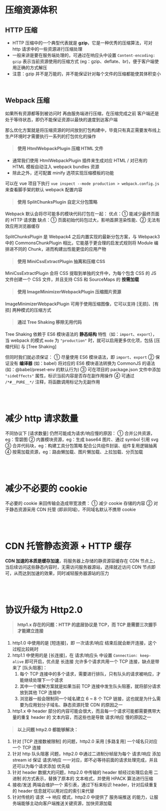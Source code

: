 # 压缩资源体积

## HTTP 压缩

- HTTP 压缩中的一个典型代表就是 **gzip**，它是一种优秀的压缩算法，可对 http 请求中的一些资源进行压缩处理
- 一般来讲是要在服务端处理的，可通过在响应头中设置 `Content-encoding: gzip` 表示当前资源使用的压缩方式 (eg：gzip、deflate、br)，便于客户端使用正确的方式解压
- 注意：gzip 并不是万能的，并不能保证针对每个文件的压缩都能使其体积变小

<br>

## Webpack 压缩

如果所有资源都等到被访问时 再由服务端进行压缩，在压缩完成之前 客户端还是处于等待状态，即仍不能保证资源以最快的速度到达客户端

那么优化方案就是将压缩资源的时间放到打包构建中，毕竟只有真正需要发布线上生产环境时才需要执行一系列的打包优化的操作


> #### 使用 HtmlWebpackPlugin 压缩 HTML 文件

- 通常我们使用 HtmlWebpackPlugin 插件来生成对应 HTML / 对已有的 HTML 模板自动注入 webpack bundles 资源
- 除此之外，还可配置 minify 选项实现压缩模板的功能

可以在 vue 项目下执行 `vue inspect --mode production > webpack.config.js` 来查看脚手架的默认 webpack 配置内容


> #### 使用 SplitChunksPlugin 自定义分包策略

Webpack 默认会将尽可能多的模块代码打包在一起：
优点：① 能减少最终页面的 HTTP 请求数
缺点：① 页面初始代码包过大，影响首屏渲染性能、② 无法有效应用浏览器缓存

SplitChunksPlugin 是 Webpack4 之后内置实现的最新分包方案，与 Webpack3 中的 CommonsChunkPlugin 相比，它能基于更合理的启发式规则将 Module 编排进不同的 Chunk，进而构建出性能更佳的应用产物


> #### 使用 MiniCssExtractPlugin 抽离和压缩 CSS

MiniCssExtractPlugin 会将 CSS 提取到单独的文件中，为每个包含 CSS 的 JS 文件创建一个 CSS 文件，并且支持 CSS 和 SourceMaps 的 **按需加载**


> #### 使用 ImageMinimizerWebpackPlugin 压缩图片资源

ImageMinimizerWebpackPlugin 可用于使用压缩图像，它可以支持 [无损]、[有损] 两种模式的压缩方式


> #### 通过 Tree Shaking 移除无用代码

Tree Shaking 依赖于 ES6 模块语法的 **静态结构** 特性（如：`import`、`export`），当 webpack 的模式 `mode` 为 `"production"` 时，就可以启用更多优化项，包括 [压缩代码] 与 [Tree Shaking]

但同时我们就必须保证：
① 尽量使用 ES6 模块语法，即 `import`、`export`
② 保证没有 **编译器** (如：babel) 将对应的 ES6 模块语法转换为 CommonJS 的语法 (如：@babel/preset-env 的默认行为)
③ 可在项目的 package.json 文件中添加 `"sideEffects"` 属性，标识当前内容是否存在副作用操作
④ 可通过 `/*#__PURE__*/` 注释，将函数调用标记为无副作用

<br><br>

# 减少 http 请求数量

不同协议下 [请求数量] 仍然可能成为请求/响应慢的原因：
① 合并公共资源，eg：雪碧图
② 内置模块资源，eg：生成 base64 图片、通过 symbol 引用 svg
③ 合并代码块，eg：构建工具分包策略 配合公共组件封装、组件复用逻辑抽离
④ 按需加载资源，eg：路由懒加载、图片懒加载、上拉加载、分页加载

<br><br>

# 减少不必要的 cookie

不必要的 cookie 来回传输会造成带宽浪费：
① 减少 cookie 存储的内容
② 对于静态资源采用 CDN 托管 (即非同域)，不同域名默认不携带 cookie

<br><br>

# CDN 托管静态资源 + HTTP 缓存

**CDN 加速的本质是缓存加速**，将服务器上存储的静资源容缓存在 CDN 节点上，当后续访问这些静态内容时，无需访问服务器源站，选择就近访问 CDN 节点即可，从而达到加速的效果，同时减轻服务器源站的压力

<br><br>

# 协议升级为 Http2.0

> #### http1.x 存在的问题：HTTP 的底层协议是 TCP，而 TCP 是需要三次握手 才能建立连接

1. http1.0 中使用的是 [短连接]，即 一次请求/响应 结束后就会断开连接，这个过程比较耗时
2. http1.1 中使用的是 [长连接]，在 请求/响应头 中设置 `Connection: keep-alive` 即可开启，优点是 长连接 允许多个请求共用一个 TCP 连接，缺点是带来了 [队头阻塞]：
   1. 每个 TCP 连接中的多个请求，需要进行排队，只有队头的请求被响应，才能继续处理下一个请求
   2. 其中一个缓解方案就是如果当前 TCP 连接中发生队头阻塞，就将部分请求放到其他 TCP 连接中
   3. 浏览器一般会限制同一个域名建立 6 ~ 8 个 TCP 链接，这也就是为什么需要为应用划分子域名、静态资源托管 CDN 的原因之一
3. http1.x 中 header 部分的内容可能会很大，而且每一个请求可能都需要携带大量的重复 header 的 文本内容，而这些也是导致 请求/响应 慢的原因之一

> #### 以上问题 http2.0 都能够解决：

1. 针对 [TCP 连接数被限制] 的问题，http2.0 采用 [多路复用] 一个域名只对应一个 TCP 连接
2. 针对 http 队头阻塞 问题，http2.0 中通过二进制分帧层为每个 请求/响应 添加 stream id 保证 请求/响应 一一对应，即不必等待前面的请求处理完成，并且还可以为每个请求添加 优先级
3. 针对 header 数据大的问题，http2.0 中传输的 header 帧经过处理后会用 二进制 的方式表示，替换了原本的 文本格式，并使用 HPACK 算法进行压缩
4. 接收/发送 两端会维护一个 索引表，通过下标来标识 header，针对后续重复的 header 信息就可以用对应的索引来代替
5. 针对传统的 请求 —> 响应 模式，http2.0 中提供了 服务端推送 的能力，让服务端能够主动向客户端推送关键资源，加快资源加载